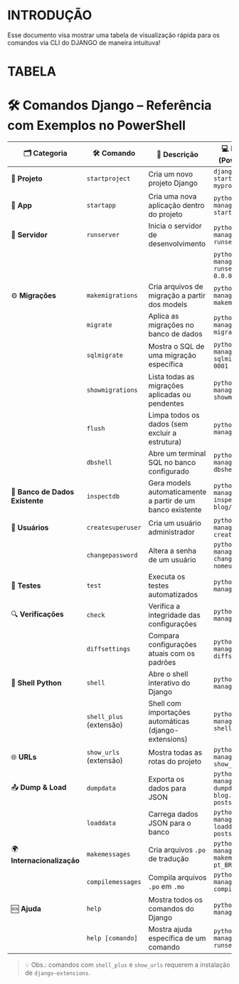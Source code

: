 # INTRODUÇÃO

Esse documento visa mostrar uma tabela de visualização rápida para os comandos via CLI do DJANGO de maneira intuituva!

# TABELA

# 🛠️ Comandos Django – Referência com Exemplos no PowerShell

| 🗂️ **Categoria**               | 🛠️ **Comando**         | 📌 **Descrição**                                           | 💻 **Exemplo (PowerShell)**                        |
| ------------------------------- | ----------------------- | ---------------------------------------------------------- | -------------------------------------------------- |
| 🔧 **Projeto**                  | `startproject`          | Cria um novo projeto Django                                | `django-admin startproject myproject`              |
| 🔧 **App**                      | `startapp`              | Cria uma nova aplicação dentro do projeto                  | `python manage.py startapp blog`                   |
| 🚀 **Servidor**                 | `runserver`             | Inicia o servidor de desenvolvimento                       | `python manage.py runserver`                       |
|                                 |                         |                                                            | `python manage.py runserver 0.0.0.0:8000`          |
| ⚙️ **Migrações**                | `makemigrations`        | Cria arquivos de migração a partir dos models              | `python manage.py makemigrations`                  |
|                                 | `migrate`               | Aplica as migrações no banco de dados                      | `python manage.py migrate`                         |
|                                 | `sqlmigrate`            | Mostra o SQL de uma migração específica                    | `python manage.py sqlmigrate blog 0001`            |
|                                 | `showmigrations`        | Lista todas as migrações aplicadas ou pendentes            | `python manage.py showmigrations`                  |
|                                 | `flush`                 | Limpa todos os dados (sem excluir a estrutura)             | `python manage.py flush`                           |
|                                 | `dbshell`               | Abre um terminal SQL no banco configurado                  | `python manage.py dbshell`                         |
| 🧩 **Banco de Dados Existente** | `inspectdb`             | Gera models automaticamente a partir de um banco existente | `python manage.py inspectdb > blog/models.py`      |
| 👤 **Usuários**                 | `createsuperuser`       | Cria um usuário administrador                              | `python manage.py createsuperuser`                 |
|                                 | `changepassword`        | Altera a senha de um usuário                               | `python manage.py changepassword nomeusuario`      |
| 🧪 **Testes**                   | `test`                  | Executa os testes automatizados                            | `python manage.py test`                            |
| 🔍 **Verificações**             | `check`                 | Verifica a integridade das configurações                   | `python manage.py check`                           |
|                                 | `diffsettings`          | Compara configurações atuais com os padrões                | `python manage.py diffsettings`                    |
| 🐚 **Shell Python**             | `shell`                 | Abre o shell interativo do Django                          | `python manage.py shell`                           |
|                                 | `shell_plus` (extensão) | Shell com importações automáticas (django-extensions)      | `python manage.py shell_plus`                      |
| 🌐 **URLs**                     | `show_urls` (extensão)  | Mostra todas as rotas do projeto                           | `python manage.py show_urls`                       |
| 📤 **Dump & Load**              | `dumpdata`              | Exporta os dados para JSON                                 | `python manage.py dumpdata blog.Post > posts.json` |
|                                 | `loaddata`              | Carrega dados JSON para o banco                            | `python manage.py loaddata posts.json`             |
| 🌍 **Internacionalização**      | `makemessages`          | Cria arquivos `.po` de tradução                            | `python manage.py makemessages -l pt_BR`           |
|                                 | `compilemessages`       | Compila arquivos `.po` em `.mo`                            | `python manage.py compilemessages`                 |
| 🆘 **Ajuda**                    | `help`                  | Mostra todos os comandos do Django                         | `python manage.py help`                            |
|                                 | `help [comando]`        | Mostra ajuda específica de um comando                      | `python manage.py help runserver`                  |

> 💡 Obs.: comandos com `shell_plus` e `show_urls` requerem a instalação de `django-extensions`.
